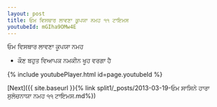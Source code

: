 ```yaml
---
layout: post
title: ਓਮ ਵਿਸਥਾਰ ਲਾਵਣਾ ਕੂਪਯਾ ਨਮਹ ੧੧ ਟਾਇਮਸ
youtubeId: mGIha9OMw4E
---
```

 
 
 ਓਮ ਵਿਸਥਾਰ ਲਾਵਣਾ ਕੂਪਯਾ ਨਮਹ  
 
 -  ਕੌਣ ਬਹੁਤ ਵਿਆਪਕ ਨਮਕੀਨ ਖੂਹ ਵਰਗਾ ਹੈ 
 
  
 
  
 
 
 
 
 
 


{% include youtubePlayer.html id=page.youtubeId %}
 
[Next]({{ site.baseurl }}{% link  split1/_posts/2013-03-19-ਓਮ ਸਾਸਿਨੇ ਹਾਰਾ ਸੁਲੋਚਨਾਯਾ ਨਮਹ ੧੧ ਟਾਇਮਸ.md%})
 
